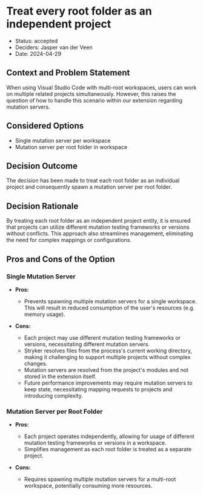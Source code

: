 # Treat every root folder as an independent project

* Status: accepted
* Deciders: Jasper van der Veen 
* Date: 2024-04-29

## Context and Problem Statement

When using Visual Studio Code with multi-root workspaces, users can work on multiple related projects simultaneously. However, this raises the question of how to handle this scenario within our extension regarding mutation servers.

## Considered Options

* Single mutation server per workspace
* Mutation server per root folder in workspace

## Decision Outcome
The decision has been made to treat each root folder as an individual project and consequently spawn a mutation server per root folder.

## Decision Rationale
By treating each root folder as an independent project entity, it is ensured that projects can utilize different mutation testing frameworks or versions without conflicts. This approach also streamlines management, eliminating the need for complex mappings or configurations.

## Pros and Cons of the Option

### Single Mutation Server

* **Pros:**
  - Prevents spawning multiple mutation servers for a single workspace. This will result in reduced consumption of the user's resources (e.g. memory usage).

* **Cons:**
  - Each project may use different mutation testing frameworks or versions, necessitating different mutation servers.
  - Stryker resolves files from the process's current working directory, making it challenging to support multiple projects without complex changes.
  - Mutation servers are resolved from the project's modules and not stored in the extension itself.
  - Future performance improvements may require mutation servers to keep state, necessitating mapping requests to projects and introducing complexity.

### Mutation Server per Root Folder

* **Pros:**
  - Each project operates independently, allowing for usage of different mutation testing frameworks or versions in a workspace.
  - Simplifies management as each root folder is treated as a separate project.

* **Cons:**
  - Requires spawning multiple mutation servers for a multi-root workspace, potentially consuming more resources.